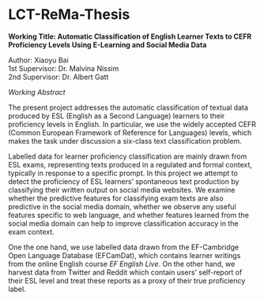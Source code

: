 # LCT-ReMa-Thesis
**Working Title: Automatic Classification of English Learner Texts to CEFR Proficiency Levels Using E-Learning and Social Media Data**  

Author: Xiaoyu Bai  
1st Supervisor: Dr. Malvina Nissim  
2nd Supervisor: Dr. Albert Gatt  

*Working Abstract*  


The present project addresses the automatic classification of textual data produced by ESL (English as a Second Language) learners to their proficiency levels in English. In particular, we use the widely accepted CEFR (Common European Framework of Reference for Languages) levels, which makes the task under discussion a six-class text classification problem.  

Labelled data for learner proficiency classification are mainly drawn from ESL exams, representing texts produced in a regulated and formal context, typically in response to a specific prompt. In this project we attempt to detect the proficiency of ESL learners’ spontaneous text production by classifying their written output on social media websites. We examine whether the predictive features for classifying exam texts are also predictive in the social media domain, whether we observe any useful features specific to web language, and whether features learned from the social media domain can help to improve classification accuracy in the exam context.  

One the one hand, we use labelled data drawn from the EF-Cambridge Open Language Database (EFCamDat), which contains learner writings from the online English course *EF English Live*. On the other hand, we harvest data from Twitter and Reddit which contain users’ self-report of their ESL level and treat these reports as a proxy of their true proficiency label.
